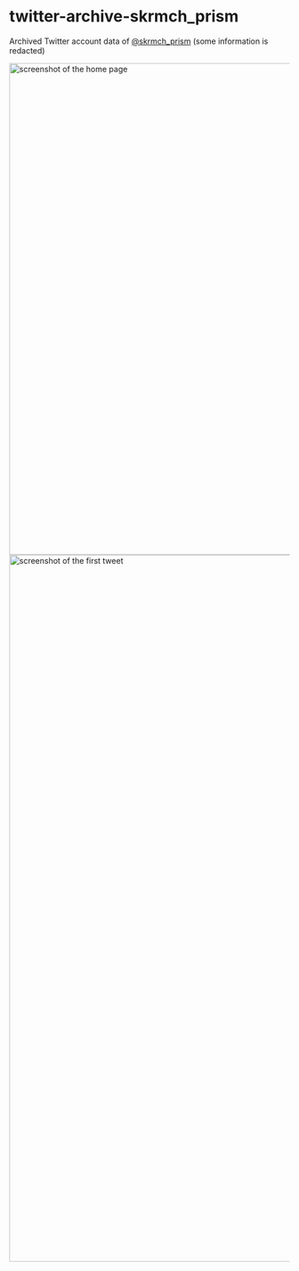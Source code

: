 # twitter-archive-skrmch_prism
Archived Twitter account data of [@skrmch_prism](https://twitter.com/skrmch_prism) (some information is redacted)

<img width="882" alt="screenshot of the home page" src="https://github.com/user-attachments/assets/1dede7b3-9ffe-4025-a5ca-3beba5dd8370">
<img width="1268" alt="screenshot of the first tweet" src="https://github.com/user-attachments/assets/eea4703b-63d1-4d4a-880a-b342ee7d6a13">
